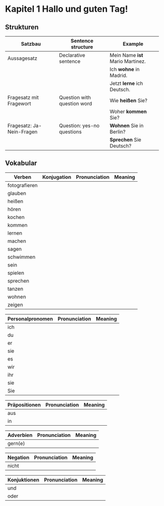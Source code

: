 # Kapitel 1 Hallo und guten Tag!

## Strukturen

| Satzbau                   | Sentence structure          | Example                           |
| ------------------------- | --------------------------- | --------------------------------- |
| Aussagesatz               | Declarative sentence        | Mein Name **ist** Mario Martinez. |
|                           |                             | Ich **wohne** in Madrid.          |
|                           |                             | Jetzt **lerne** ich Deutsch.      |
| Fragesatz mit Fragewort   | Question with question word | Wie **heißen** Sie?               |
|                           |                             | Woher **kommen** Sie?             |
| Fragesatz: Ja-Nein-Fragen | Question: yes-no questions  | **Wohnen** Sie in Berlin?         |
|                           |                             | **Sprechen** Sie Deutsch?         |

## Vokabular

| Verben        | Konjugation | Pronunciation | Meaning |
| ------------- | ----------- | ------------- | ------- |
| fotografieren |             |               |         |
| glauben       |             |               |         |
| heißen        |             |               |         |
| hören         |             |               |         |
| kochen        |             |               |         |
| kommen        |             |               |         |
| lernen        |             |               |         |
| machen        |             |               |         |
| sagen         |             |               |         |
| schwimmen     |             |               |         |
| sein          |             |               |         |
| spielen       |             |               |         |
| sprechen      |             |               |         |
| tanzen        |             |               |         |
| wohnen        |             |               |         |
| zeigen        |             |               |         |

| Personalpronomen | Pronunciation | Meaning |
| ---------------- | ------------- | ------- |
| ich              |               |         |
| du               |               |         |
| er               |               |         |
| sie              |               |         |
| es               |               |         |
| wir              |               |         |
| ihr              |               |         |
| sie              |               |         |
| Sie              |               |         |

| Präpositionen | Pronunciation | Meaning |
| ------------- | ------------- | ------- |
| aus           |               |         |
| in            |               |         |

| Adverbien | Pronunciation | Meaning |
| --------- | ------------- | ------- |
| gern(e)   |               |         |

| Negation | Pronunciation | Meaning |
| -------- | ------------- | ------- |
| nicht    |               |         |

| Konjuktionen | Pronunciation | Meaning |
| ------------ | ------------- | ------- |
| und          |               |         |
| oder         |               |         |

